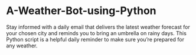 # A-Weather-Bot-using-Python
Stay informed with a daily email that delivers the latest weather forecast for your chosen city and reminds you to bring an umbrella on rainy days. This Python script is a helpful daily reminder to make sure you’re prepared for any weather.
